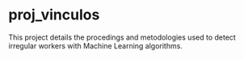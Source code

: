 # proj_vinculos

This project details the procedings and metodologies used to detect irregular workers with Machine Learning algorithms.
